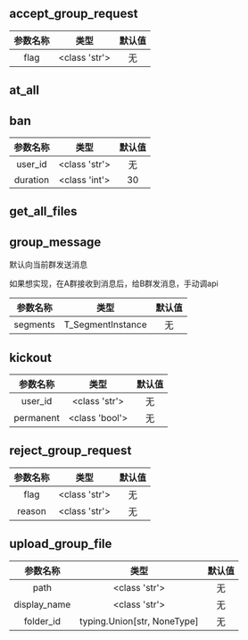 ## accept_group_request

|参数名称|类型|默认值|
|:---:|:---:|:---:|
|flag|<class 'str'>|无|

## at_all

## ban

|参数名称|类型|默认值|
|:---:|:---:|:---:|
|user_id|<class 'str'>|无|
|duration|<class 'int'>|30|

## get_all_files

## group_message


默认向当前群发送消息

如果想实现，在A群接收到消息后，给B群发消息，手动调api


|参数名称|类型|默认值|
|:---:|:---:|:---:|
|segments|T_SegmentInstance|无|

## kickout

|参数名称|类型|默认值|
|:---:|:---:|:---:|
|user_id|<class 'str'>|无|
|permanent|<class 'bool'>|无|

## reject_group_request

|参数名称|类型|默认值|
|:---:|:---:|:---:|
|flag|<class 'str'>|无|
|reason|<class 'str'>|无|

## upload_group_file

|参数名称|类型|默认值|
|:---:|:---:|:---:|
|path|<class 'str'>|无|
|display_name|<class 'str'>|无|
|folder_id|typing.Union[str, NoneType]|无|

